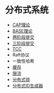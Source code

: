 # 分布式系统

- [CAP理论](cap.md)
- [BASE理论](base.md)
- [两阶段提交](2-phase-commit.md)
- [三阶段提交](3-phase-commit.md)
- [TCC](try-confirm-cancel.md)
- Raft协议
- 一致性哈希
- [缓存](cache.md)
- [限流](current-limiting.md)
- [分布式锁](distributed-lock.md)
- [分布式ID生成器](distributed-id-generator.md)
